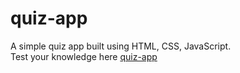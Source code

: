 # quiz-app
A simple quiz app built using HTML, CSS, JavaScript. <br/> 
Test your knowledge here [quiz-app](https://quizmodule-week-3-3p34g8x1a4kjuelw6w.web.codequotient.com)
